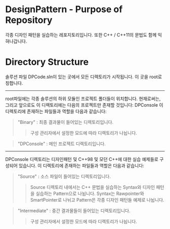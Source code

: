 # DesignPattern - Purpose of Repository

각종 디자인 패턴을 실습하는 레포지토리입니다. 또한 C++ / C++11의 문법도 함께 익혀나갑니다.


# Directory Structure

솔루션 파일 DPCode.sln이 있는 곳에서 모든 디렉토리가 시작됩니다. 이 곳을 root로 칭합니다.


---------------------------------------
root파일에는 각종 솔루션의 하위 모듈인 프로젝트 폴더들이 위치합니다.
현재로써는, 그리고 앞으로도 이 디렉토리에는 다음의 프로젝트만 존재할 것입니다: DPConsole
이 디렉토리에 존재하는 파일들과 역할을 다음과 같습니다:
> "Binary" : 최종 결과물이 들어있는 디렉토리입니다.
>> 구성 관리자에서 설정한 모드에 따라 디렉토리가 나뉩니다.

> "DPConsole" : 메인 프로젝트 디렉토리입니다.


---------------------------------------
DPConsole 디렉토리는 디자인패턴 및 C++98 및 모던 C++에 대한 실습 예제들로 구성되어 있습니다.
이 디렉토리에 존재하는 파일들과 역할은 다음과 같습니다:
> "Source" : 소스 파일이 들어있는 디렉토리입니다.
>> Source 디렉토리 내에서는 C++ 문법을 실습하는 Syntax와 디자인 패턴을 실습하는 Pattern으로 나뉩니다.
>> Syntax는 Rawpointer와 SmartPointer로 나뉘고
>> Pattern은 각종 디자인 패턴들 예제로 나뉩니다.

> "Intermediate" : 중간 결과물들이 들어있는 디렉토리입니다.
>> 구성 관리자에서 설정한 모드에 따라 디렉토리가 나뉩니다.
